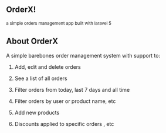 

<p align="center">
<h2> OrderX! </h2>
</p>
<small>a simple orders management app built with laravel 5 </small>

## About OrderX

A simple barebones order management system with support to: 

1. Add, edit and delete orders

2. See a list of all orders

3. Filter orders from today, last 7 days and all time

4. Filter orders by user or product name, etc

5. Add new products

6. Discounts applied to specific orders , etc

